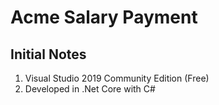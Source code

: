 # Acme Salary Payment
## Initial Notes

1. Visual Studio 2019 Community Edition (Free)
2. Developed in .Net Core with C#
